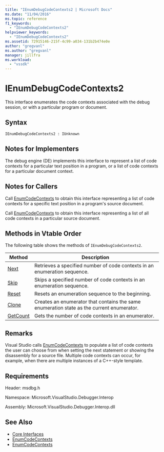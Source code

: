 ```yaml
---
title: "IEnumDebugCodeContexts2 | Microsoft Docs"
ms.date: "11/04/2016"
ms.topic: reference
f1_keywords:
  - "IEnumDebugCodeContexts2"
helpviewer_keywords:
  - "IEnumDebugCodeContexts2"
ms.assetid: 72915146-215f-4c99-a034-131b2b474e0e
author: "gregvanl"
ms.author: "gregvanl"
manager: jillfra
ms.workload:
  - "vssdk"
---
```

# IEnumDebugCodeContexts2
This interface enumerates the code contexts associated with the debug session, or with a particular program or document.

## Syntax

```
IEnumDebugCodeContexts2 : IUnknown
```

## Notes for Implementers
 The debug engine (DE) implements this interface to represent a list of code contexts for a particular text position in a program, or a list of code contexts for a particular document context.

## Notes for Callers
 Call [EnumCodeContexts](../../../extensibility/debugger/reference/idebugprogram2-enumcodecontexts.md) to obtain this interface representing a list of code contexts for a specific text position in a program's source document.

 Call [EnumCodeContexts](../../../extensibility/debugger/reference/idebugdocumentcontext2-enumcodecontexts.md) to obtain this interface representing a list of all code contexts in a particular source document.

## Methods in Vtable Order
 The following table shows the methods of `IEnumDebugCodeContexts2`.

|Method|Description|
|------------|-----------------|
|[Next](../../../extensibility/debugger/reference/ienumdebugcodecontexts2-next.md)|Retrieves a specified number of code contexts in an enumeration sequence.|
|[Skip](../../../extensibility/debugger/reference/ienumdebugcodecontexts2-skip.md)|Skips a specified number of code contexts in an enumeration sequence.|
|[Reset](../../../extensibility/debugger/reference/ienumdebugcodecontexts2-reset.md)|Resets an enumeration sequence to the beginning.|
|[Clone](../../../extensibility/debugger/reference/ienumdebugcodecontexts2-clone.md)|Creates an enumerator that contains the same enumeration state as the current enumerator.|
|[GetCount](../../../extensibility/debugger/reference/ienumdebugcodecontexts2-getcount.md)|Gets the number of code contexts in an enumerator.|

## Remarks
 Visual Studio calls [EnumCodeContexts](../../../extensibility/debugger/reference/idebugprogram2-enumcodecontexts.md) to populate a list of code contexts the user can choose from when setting the next statement or showing the disassembly for a source file. Multiple code contexts can occur, for example, when there are multiple instances of a C++-style template.

## Requirements
 Header: msdbg.h

 Namespace: Microsoft.VisualStudio.Debugger.Interop

 Assembly: Microsoft.VisualStudio.Debugger.Interop.dll

## See Also
- [Core Interfaces](../../../extensibility/debugger/reference/core-interfaces.md)
- [EnumCodeContexts](../../../extensibility/debugger/reference/idebugprogram2-enumcodecontexts.md)
- [EnumCodeContexts](../../../extensibility/debugger/reference/idebugdocumentcontext2-enumcodecontexts.md)